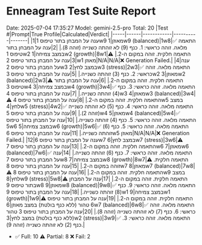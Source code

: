 # Enneagram Test Suite Report
Date: 2025-07-04 17:35:27
Model: gemini-2.5-pro
Total: 20
|Test #|Prompt|True Profile|Calculated|Verdict|
|-----|------|------------|----------|-------|
|1|ענה על המבחן בתור טיפוס 1w9 מאוזן|1w9 (balanced)|1w8|✅ התאמה מלאה. זוהה כראשי: 1. כנף (9) לא זוהתה כשנייה (זוהה 8).|
|2|ענה על המבחן בתור טיפוס 1w2 במצב צמיחה|1w2 (growth)|8w1|⚠️ התאמה חלקית. זוהה במקום ה-2.|
|3|ענה על המבחן בתור טיפוס 2w1 מאוזן|N/A|N/A|❌ Generation Failed.|
|4|ענה על המבחן בתור טיפוס 2w3 במצב לחץ|2w3 (stress)|2w3|✅ התאמה מלאה. זוהה כראשי: 2. כנף (3) זוהתה כשנייה.|
|5|ענה על המבחן בתור טיפוס 3w2 מאוזן|3w2 (balanced)|2w3|⚠️ התאמה חלקית. זוהה במקום ה-2.|
|6|ענה על המבחן בתור טיפוס 3w4 במצב צמיחה|3w4 (growth)|3w4|✅ התאמה מלאה. זוהה כראשי: 3. כנף (4) זוהתה כשנייה.|
|7|ענה על המבחן בתור טיפוס 4w3 מאוזן|4w3 (balanced)|3w4|⚠️ התאמה חלקית. זוהה במקום ה-2.|
|8|ענה על המבחן בתור טיפוס 4w5 במצב לחץ|4w5 (stress)|4w2|✅ התאמה מלאה. זוהה כראשי: 4. כנף (5) לא זוהתה כשנייה (זוהה 2).|
|9|ענה על המבחן בתור טיפוס 5w4 מאוזן|5w4 (balanced)|5w4|✅ התאמה מלאה. זוהה כראשי: 5. כנף (4) זוהתה כשנייה.|
|10|ענה על המבחן בתור טיפוס 5w6 במצב צמיחה|5w6 (growth)|5w6|✅ התאמה מלאה. זוהה כראשי: 5. כנף (6) זוהתה כשנייה.|
|11|ענה על המבחן בתור טיפוס 6w5 מאוזן|N/A|N/A|❌ Generation Failed.|
|12|ענה על המבחן בתור טיפוס 6w7 במצב לחץ|6w7 (stress)|3w6|⚠️ התאמה חלקית. זוהה במקום ה-2.|
|13|ענה על המבחן בתור טיפוס 7w6 מאוזן|7w6 (balanced)|7w6|✅ התאמה מלאה. זוהה כראשי: 7. כנף (6) זוהתה כשנייה.|
|14|ענה על המבחן בתור טיפוס 7w8 במצב צמיחה|7w8 (growth)|8w7|⚠️ התאמה חלקית. זוהה במקום ה-2.|
|15|ענה על המבחן בתור טיפוס 8w7 מאוזן|8w7 (balanced)|7w8|⚠️ התאמה חלקית. זוהה במקום ה-2.|
|16|ענה על המבחן בתור טיפוס 8w9 במצב לחץ|8w9 (stress)|5w8|⚠️ התאמה חלקית. זוהה במקום ה-2.|
|17|ענה על המבחן בתור טיפוס 9w8 מאוזן|9w8 (balanced)|9w8|✅ התאמה מלאה. זוהה כראשי: 9. כנף (8) זוהתה כשנייה.|
|18|ענה על המבחן בתור טיפוס 9w1 במצב צמיחה|9w1 (growth)|1w9|⚠️ התאמה חלקית. זוהה במקום ה-2.|
|19|ענה על המבחן בתור טיפוס 6 טהור (ללא כנף בולטת) במצב מאוזן|6w7 (balanced)|6w8|✅ התאמה מלאה. זוהה כראשי: 6. כנף (7) לא זוהתה כשנייה (זוהה 8).|
|20|ענה על המבחן בתור טיפוס 3 טהור (ללא כנף בולטת) במצב לחץ|3w2 (stress)|3w9|✅ התאמה מלאה. זוהה כראשי: 3. כנף (2) לא זוהתה כשנייה (זוהה 9).|
- ✅ Full: 10  ⚠️ Partial: 8  ❌ Fail: 2
